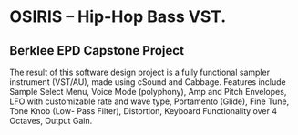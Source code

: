 # OSIRIS – Hip-Hop Bass VST. 
## Berklee EPD Capstone Project
The result of this software design project is a fully functional sampler instrument (VST/AU), made using cSound and Cabbage. Features include Sample Select Menu, Voice Mode (polyphony), Amp and Pitch Envelopes, LFO with customizable rate and wave type, Portamento (Glide), Fine Tune, Tone Knob (Low- Pass Filter), Distortion, Keyboard Functionality over 4 Octaves, Output Gain.
